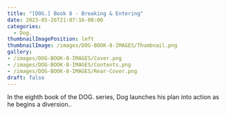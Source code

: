 ```yaml
---
title: "[DOG.] Book 8 - Breaking & Entering"
date: 2023-05-26T21:07:16-08:00
categories:
  - Dog.
thumbnailImagePosition: left
thumbnailImage: /images/DOG-BOOK-8-IMAGES/Thumbnail.png
gallery: 
- /images/DOG-BOOK-8-IMAGES/Cover.png
- /images/DOG-BOOK-8-IMAGES/Contents.png
- /images/DOG-BOOK-8-IMAGES/Rear-Cover.png
draft: false
---
```

In the eighth book of the DOG. series, Dog launches his plan into action as he begins a diversion..